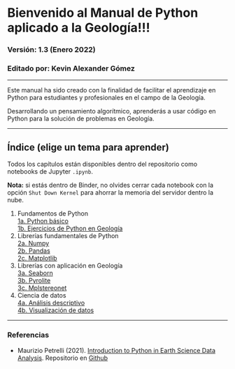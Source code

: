 # Bienvenido al Manual de Python aplicado a la Geología!!!

### **Versión: 1.3 (Enero 2022)**
### Editado por: Kevin Alexander Gómez

***
Este manual ha sido creado con la finalidad de facilitar el aprendizaje en Python para estudiantes y profesionales en el campo de la Geología.

Desarrollando un pensamiento algorítmico, aprenderás a usar código en Python para la solución de problemas en Geología.


***
## **Índice (elige un tema para aprender)**
Todos los capítulos están disponibles dentro del repositorio como notebooks de Jupyter `.ipynb`.

**Nota:** si estás dentro de Binder, no olvides cerrar cada notebook con la opción `Shut Down Kernel` para ahorrar la memoria del servidor dentro la nube.

1. Fundamentos de Python\
  [1a. Python básico](1a_python_basico.ipynb)\
  [1b. Ejercicios de Python en Geología](1b_ejercicios.ipynb)
2. Librerías fundamentales de Python\
  [2a. Numpy](2a_numpy.ipynb)\
  [2b. Pandas](2b_pandas.ipynb)\
  [2c. Matplotlib](2c_matplotlib.ipynb)
3. Librerías con aplicación en Geología\
  [3a. Seaborn](3a_seaborn.ipynb)\
  [3b. Pyrolite](3b_pyrolite.ipynb)\
  [3c. Mplstereonet](3c_mplstereonet.ipynb)
4. Ciencia de datos\
  [4a. Análisis descriptivo](4a_analisis_descriptivo.ipynb)\
  [4b. Visualización de datos](4b_visualizacion_datos.ipynb)


***
### Referencias
- Maurizio Petrelli (2021). [Introduction to Python in Earth Science Data Analysis](https://link.springer.com/book/10.1007/978-3-030-78055-5). Repositorio en [Github](https://github.com/petrelli-m/python_earth_science_book)










